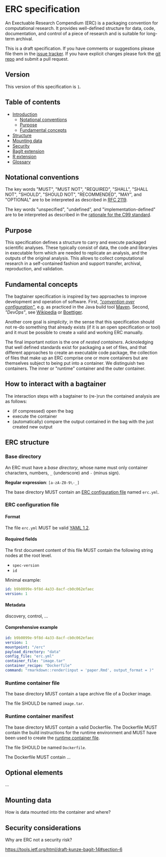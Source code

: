 # ERC specification

An Exectuable Research Compendium (ERC) is a packaging convention for computational research.
It provides well-defined structure for data, code, documentation, and control of a piece of research and is suitable for long-term archival.

<div class="alert note" markdown="block">
This is a draft specification. If you have comments or suggestions please file them in the <a href="https://github.com/o2r-project/erc-spec/issues">issue tracker</a>. If you have explicit changes please fork the <a href="https://github.com/o2r-project/erc-spec">git repo</a> and submit a pull request.
</div>

## Version

This version of this specification is `1`.

## Table of contents

- [Introduction](index.md)
  - [Notational conventions](#notational-conventions)
  - [Purpose](#purpose)
  - [Fundamental concepts](#fundamental-concepts)
- [Structure](#erc-structure)
- [Mounting data](#mounting-data)
- [Security](#security)
- [BagIt extension](bagit.md)
- [R extension](r.md)
- [Glossary](glossary.md)

## Notational conventions

The key words "MUST", "MUST NOT", "REQUIRED", "SHALL", "SHALL NOT", "SHOULD", "SHOULD NOT", "RECOMMENDED", "MAY", and "OPTIONAL" are to be interpreted as described in [RFC 2119][rfc2119].

The key words "unspecified", "undefined", and "implementation-defined" are to be interpreted as described in the [rationale for the C99 standard][c99-unspecified].

## Purpose

This specification defines a structure to carry and execute packaged scientific analyses.
These typically consist of data, the code and libraryies in executable form which are needed to replicate an analysis, and the outputs of the original  analysis.
This allows to collect  computational  research  in  a self-contained fashion and support transfer, archival, reproduction, and validation.

## Fundamental concepts

The bagtainer specification is inspired by two approaches to improve development and operation of software.
First,  [_"convention  over  configuration"_](https://en.wikipedia.org/wiki/Convention_over_configuration), e.g. as  practiced  in  the Java build tool [Maven](https://books.sonatype.com/mvnref-book/reference/installation-sect-conventionConfiguration.html).
Second, _"DevOps"_, see [Wikipedia](https://en.wikipedia.org/wiki/) or [Boettiger](http://dl.acm.org/citation.cfm?id=2723882).

Another core goal is _simplicity_, in the sense that this specification should not re-do something that already exists (if it is an open specification or tool) and it must be possible to create a valid and working ERC manually.

The final important notion is the one of _nested containers_.
Acknoledging that well defined standards exist for packaging a set of files, and that different approaches to create an executable code package, the collection of files that make up an ERC comprise one or more containers but are themselves subject to being put into a container.
We distinguish two containers.
The inner or "runtime" container and the outer container.

## How to interact with a bagtainer

The interaction steps with a bagtainer to (re-)run the contained analysis are as follows:

- (if compressed) open the bag
- execute the container
- (automatically) compare the output contained in the bag with the just created new output

## ERC structure

### Base directory

An ERC must have a _base directory_, whose name must only container characters, numbers, `_` (underscore) and `-` (minus sign).

**Regular expression**: `[a-zA-Z0-9\-_]`

The base directory MUST contain an [ERC configuration file](#erc-configuration-file) named `erc.yml`.

### ERC configuration file

#### Format

The file `erc.yml` MUST be valid [YAML 1.2](http://yaml.org/).

#### Required fields

The first document content of this file MUST contain the following string nodes at the root level.

- `spec-version`
- `id`

Minimal example:

```yml
id: b9b0099e-9f8d-4a33-8acf-cb0c062efaec
version: 1
```

#### Metadata

discovery, control, ...

#### Comprehensive example

```yml
id: b9b0099e-9f8d-4a33-8acf-cb0c062efaec
version: 1
mountpoint: "/erc"
payload_directory: "data"
config_file: "erc.yml"
container_file: "image.tar"
container_recipe: "Dockerfile"
command: "rmarkdown::render(input = 'paper.Rmd', output_format = )"
```

### Runtime container file

The base directory MUST contain a tape archive file of a Docker image.

The file SHOULD be named `image.tar`.

### Runtime container manifest

The base directory MUST contain a valid Dockerfile.
The Dockerfile MUST contain the build instructions for the runtime environment and MUST have been used to create the [runtime container file](#runtime-container-file).

The file SHOULD be named `Dockerfile`.

The Dockerfile MUST contain ...

## Optional elements

...

## Mounting data

How is data mounted into the container and where?

## Security considerations

Why are ERC not a security risk?

https://tools.ietf.org/html/draft-kunze-bagit-14#section-6

[c99-unspecified]: http://www.open-std.org/jtc1/sc22/wg14/www/C99RationaleV5.10.pdf#page=18
[rfc2119]: http://tools.ietf.org/html/rfc2119
[issues]: https://github.com/o2r-project/erc-spec/issues
[repo]: https://github.com/o2r-project/erc-spec
